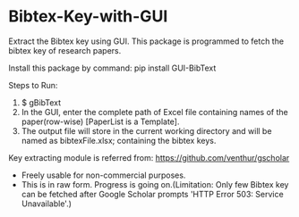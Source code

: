 # Bibtex-Key-with-GUI
Extract the Bibtex key using GUI. This package is programmed to fetch the bibtex key of research papers. 

Install this package by command: pip install GUI-BibText

Steps to Run: 
1) $ gBibText
2) In the GUI, enter the complete path of Excel file containing names of the paper(row-wise) [PaperList is a Template].
3) The output file will store in the current working directory and will be named as bibtexFile.xlsx; containing the bibtex        keys.

Key extracting module is referred from: https://github.com/venthur/gscholar

* Freely usable for non-commercial purposes.
* This is in raw form. Progress is going on.(Limitation: Only few Bibtex key can be fetched after Google Scholar prompts 'HTTP Error 503: Service Unavailable'.)
